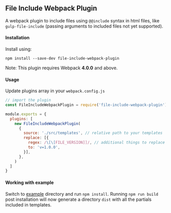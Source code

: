 ## File Include Webpack Plugin

A webpack plugin to include files using `@@include` syntax in html files, like `gulp-file-include` 
(passing arguments to included files not yet supported).

#### Installation
Install using:

```
npm install --save-dev file-include-webpack-plugin
```

Note: This plugin requires Webpack **4.0.0** and above. 

#### Usage

Update plugins array in your `webpack.config.js`

```javascript
// import the plugin
const FileIncludeWebpackPlugin = require('file-include-webpack-plugin')

module.exports = {
  plugins: [
    new FileIncludeWebpackPlugin(
      {
        source: './src/templates', // relative path to your templates
        replace: [{
          regex: /\[\[FILE_VERSION]]/, // additional things to replace
          to: 'v=1.0.0',
        }],
      },
    )
  ]
}
```

#### Working with example
Switch to [example](example) directory and run `npm install`. Running `npm run build` post installation 
will now generate a directory `dist` with all the partials included in templates. 

